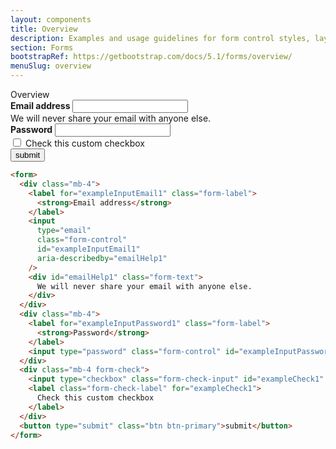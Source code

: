 ```yaml
---
layout: components
title: Overview
description: Examples and usage guidelines for form control styles, layout options, and custom components for creating a wide variety of forms.
section: Forms
bootstrapRef: https://getbootstrap.com/docs/5.1/forms/overview/
menuSlug: overview
---
```


<div class="display-5 pt-md-8 pb-1">Overview</div>
<div class="ax-example p-md-3 border">
<form>
    <div class="mb-4">
    <label for="exampleInputEmail1" class="form-label">
        <strong>Email address</strong>
    </label>
    <input
        type="email"
        class="form-control"
        id="exampleInputEmail1"
        aria-describedby="emailHelp1"
    />
    <div id="emailHelp1" class="form-text">
        We will never share your email with anyone else.
    </div>
    </div>
    <div class="mb-4">
    <label for="exampleInputPassword1" class="form-label"
        ><strong>Password</strong></label>
    <input
        type="password"
        class="form-control"
        id="exampleInputPassword1"
    />
    </div>
    <div class="mb-4 form-check">
    <input
        type="checkbox"
        class="form-check-input"
        id="exampleCheck1"
    />
    <label class="form-check-label" for="exampleCheck1">
        Check this custom checkbox
    </label>
    </div>
    <button type="submit" class="btn btn-primary">submit</button>
</form>
</div>
<div class="pb-4">

```html
<form>
  <div class="mb-4">
    <label for="exampleInputEmail1" class="form-label">
      <strong>Email address</strong>
    </label>
    <input
      type="email"
      class="form-control"
      id="exampleInputEmail1"
      aria-describedby="emailHelp1"
    />
    <div id="emailHelp1" class="form-text">
      We will never share your email with anyone else.
    </div>
  </div>
  <div class="mb-4">
    <label for="exampleInputPassword1" class="form-label">
      <strong>Password</strong>
    </label>
    <input type="password" class="form-control" id="exampleInputPassword1" />
  </div>
  <div class="mb-4 form-check">
    <input type="checkbox" class="form-check-input" id="exampleCheck1" />
    <label class="form-check-label" for="exampleCheck1">
      Check this custom checkbox
    </label>
  </div>
  <button type="submit" class="btn btn-primary">submit</button>
</form>
```

</div>
<!-- #endregion Overview -->
